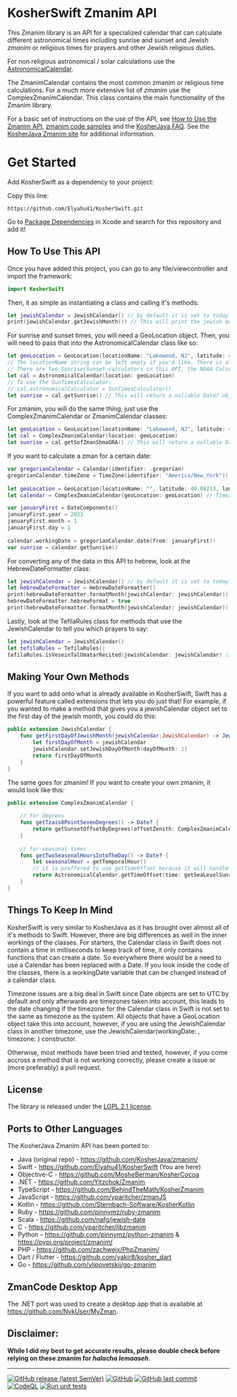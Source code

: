 KosherSwift Zmanim API
=====================

This Zmanim library is an API for a specialized calendar that can calculate different astronomical
times including sunrise and sunset and Jewish _zmanim_ or religious times for prayers and other
Jewish religious duties.

For non religious astronomical / solar
calculations use the [AstronomicalCalendar](./Sources/KosherSwift/AstronomicalCalendar.swift).

The ZmanimCalendar contains the most common zmanim or religious time calculations. For a much more
extensive list of _zmanim_ use the ComplexZmanimCalendar.
This class contains the main functionality of the Zmanim library.

For a basic set of instructions on the use of the API, see [How to Use the Zmanim API](https://kosherjava.com/zmanim-project/how-to-use-the-zmanim-api/), [zmanim code samples](https://kosherjava.com/tag/code-sample/) and the [KosherJava FAQ](https://kosherjava.com/tag/faq/). See the <a href="https://kosherjava.com">KosherJava Zmanim site</a> for additional information.

# Get Started
Add KosherSwift as a dependency to your project:

Copy this line:
```
https://github.com/Elyahu41/KosherSwift.git
```
Go to [Package Dependencies](https://developer.apple.com/documentation/xcode/adding-package-dependencies-to-your-app) in Xcode and search for this repository and add it!

How To Use This API
-------
Once you have added this project, you can go to any file/viewcontroller and import the framework:
```Swift
import KosherSwift
```
Then, it as simple as instantiating a class and calling it's methods:
```Swift
let jewishCalendar = JewishCalendar() // by default it is set to today's date
print(jewishCalendar.getJewishMonth()) // This will print the jewish month as a number, so Nissan will be 8. See the JewishCalendr class for more details
```
For sunrise and sunset times, you will need a GeoLocation object. Then, you will need to pass that into the AstronomicalCalendar class like so:
```Swift
let geoLocation = GeoLocation(locationName: "Lakewood, NJ", latitude: 40.08213, longitude: -74.20970, timeZone: TimeZone(identifier: "America/New_York")!)
// The locationName string can be left empty if you'd like. There is also a constructor for elevation to be added.
// There are two Sunrise/Sunset calculators in this API, the NOAA Calculator and the SunTimes Calculator. By default, the NOAA calculator is used as it is more accurate than the SunTimes calculator as it takes into account leap years and other things.
let cal = AstronomicalCalendar(location: geoLocation)
// To use the SunTimesCalculator:
// cal.astronomicalCalculator = SunTimesCalculator()
let sunrise = cal.getSunrise() // This will return a nullable Date? object
```
For zmanim, you will do the same thing, just use the ComplexZmanimCalendar or ZmanimCalendar classes:
```Swift
let geoLocation = GeoLocation(locationName: "Lakewood, NJ", latitude: 40.08213, longitude: -74.20970, timeZone: TimeZone(identifier: "America/New_York")!)
let cal = ComplexZmanimCalendar(location: geoLocation)
let sunrise = cal.getSofZmanShmaGRA() // This will return a nullable Date? object
```
If you want to calculate a zman for a certain date:
```Swift
var gregorianCalendar = Calendar(identifier: .gregorian)
gregorianCalendar.timeZone = TimeZone(identifier: "America/New_York")! // It is important to set the Timezone as the date can change in Swift
        
let geoLocation = GeoLocation(locationName: "", latitude: 40.08213, longitude: -74.20970, timeZone: TimeZone(identifier: "America/New_York")!)
let calendar = ComplexZmanimCalendar(geoLocation: geoLocation) // Timezone is kept track of inside these classes with the geolocation

var januaryFirst = DateComponents()
januaryFirst.year = 2023
januaryFirst.month = 1
januaryFirst.day = 1
        
calendar.workingDate = gregorianCalendar.date(from: januaryFirst)!
var sunrise = calendar.getSunrise()        
```
For converting any of the data in this API to hebrew, look at the HebrewDateFormatter class:
```Swift
let jewishCalendar = JewishCalendar() // by default it is set to today's date
let hebrewDateFormatter = HebrewDateFormatter()
print(hebrewDateFormatter.formatMonth(jewishCalendar: jewishCalendar)) // prints "Nissan"
hebrewDateFormatter.hebrewFormat = true
print(hebrewDateFormatter.formatMonth(jewishCalendar: jewishCalendar)) // prints "ניסן"
```
Lastly, look at the TefilaRules class for methods that use the JewishCalendar to tell you which prayers to say:
```Swift
let jewishCalendar = JewishCalendar()
let tefilaRules = TefilaRules()
tefilaRules.isVeseinTalUmatarRecited(jewishCalendar: jewishCalendar) // returns true or false depending on the DAY of the year
```
Making Your Own Methods
-------
If you want to add onto what is already available in KosherSwift, Swift has a powerful feature called extensions that lets you do just that!
For example, if you wanted to make a method that gives you a jewishCalendar object set to the first day of the jewish month, you could do this:
```Swift
public extension JewishCalendar {
    func getFirstDayOfJewishMonth(jewishCalendar:JewishCalendar) -> JewishCalendar {
        let firstDayOfMonth = jewishCalendar
        jewishCalendar.setJewishDayOfMonth(dayOfMonth: 1)
        return firstDayOfMonth
    }
}
```
The same goes for zmanim! If you want to create your own zmanim, it would look like this:
```Swift
public extension ComplexZmanimCalendar {
    
    // for degrees
    func getTzais8PointSevenDegrees() -> Date? {
        return getSunsetOffsetByDegrees(offsetZenith: ComplexZmanimCalendar.GEOMETRIC_ZENITH + 8.7);
    }
    
    // for seasonal times
    func getTwoSeasonalHoursIntoTheDay() -> Date? {
        let seasonalHour = getTemporalHour()
        // it is preffered to use getTimeOffset because it will handle nil values
        return AstronomicalCalendar.getTimeOffset(time: getSeaLevelSunrise(), offset: seasonalHour * 2)
    }
}
```

Things To Keep In Mind
-------
KosherSwift is very similar to KosherJava as it has brought over almost all of it's methods to Swift. However, there are big differences as well in the inner workings of the classes. For starters, the Calendar class in Swift does not contain a time in milliseconds to keep track of time, it only contains functions that can create a date. So everywhere there would be a need to use a Calendar has been replaced with a Date. If you look inside the code of the classes, there is a workingDate variable that can be changed instead of a calendar class.

Timezone issues are a big deal in Swift since Date objects are set to UTC by default and only afterwards are timezones taken into account, this leads to the date changing if the timezone for the Calendar class in Swift is not set to the same as timezone as the system. All objects that have a GeoLocation object take this into account, however, if you are using the JewishCalendar class in another timezone, use the JewishCalendar(workingDate: <Date>, timezone: <TimeZone>) constructor.

Otherwise, most methods have been tried and tested, however, if you come accross a method that is not working correctly, please create a issue or (more preferably) a pull request.

License
-------
The library is released under the [LGPL 2.1 license](https://kosherjava.com/2011/05/09/kosherjava-zmanim-api-released-under-the-lgpl-license/).

Ports to Other Languages
------------------------
The KosherJava Zmanim API has been ported to:
* Java (original repo) - https://github.com/KosherJava/zmanim/
* Swift - https://github.com/Elyahu41/KosherSwift (You are here)
* Objective-C - https://github.com/MosheBerman/KosherCocoa
* .NET - https://github.com/Yitzchok/Zmanim
* TypeScript - https://github.com/BehindTheMath/KosherZmanim
* JavaScript - https://github.com/yparitcher/zmanJS
* Kotlin - https://github.com/Sternbach-Software/KosherKotlin
* Ruby - https://github.com/pinnymz/ruby-zmanim
* Scala - https://github.com/nafg/jewish-date
* C - https://github.com/yparitcher/libzmanim
* Python - https://github.com/pinnymz/python-zmanim & https://pypi.org/project/zmanim/
* PHP - https://github.com/zachweix/PhpZmanim/
* Dart / Flutter - https://github.com/yakir8/kosher_dart
* Go - https://github.com/vlipovetskii/go-zmanim

ZmanCode Desktop App
------------------------
The .NET port was used to create a desktop app that is available at https://github.com/NykUser/MyZman.

Disclaimer:
-----------
__While I did my best to get accurate results, please double check before relying on these zmanim for <em>halacha lemaaseh</em>__.

------------------------
[![GitHub release (latest SemVer)](https://img.shields.io/github/v/release/KosherJava/zmanim?color=eed6af&label=KosherSwift&logo=github)](1.0.0)
[![GitHub](https://img.shields.io/github/license/KosherJava/zmanim?color=eed6af&logo=gnu)](https://github.com/KosherJava/zmanim/blob/master/LICENSE)
[![GitHub last commit](https://img.shields.io/github/last-commit/KosherJava/zmanim?logo=github)](https://github.com/Elyahu41/KosherSwift/commits/master)
[![CodeQL](https://github.com/KosherJava/zmanim/actions/workflows/codeql-analysis.yml/badge.svg)](https://github.com/KosherJava/zmanim/actions/workflows/codeql-analysis.yml)
[![Run unit tests](https://github.com/KosherJava/zmanim/actions/workflows/pull_request_worklow.yml/badge.svg)](https://github.com/KosherJava/zmanim/actions/workflows/pull_request_worklow.yml)

